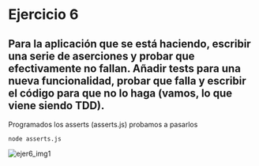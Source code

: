 # Ejercicio 6

## Para la aplicación que se está haciendo, escribir una serie de aserciones y probar que efectivamente no fallan. Añadir tests para una nueva funcionalidad, probar que falla y escribir el código para que no lo haga (vamos, lo que viene siendo TDD).

Programados los asserts (asserts.js) probamos a pasarlos

`node asserts.js`

![ejer6_img1](http://googledrive.com/host/0B5Yam2FWqtZPZzR3TTBaSUpMZ2M/Ejercicio6_1.jpg)
